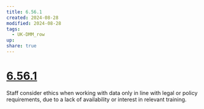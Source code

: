 ```yaml
---
title: 6.56.1
created: 2024-08-28
modified: 2024-08-28
tags:
  - UK-DMM_row
up: 
share: true
---
```

# [6.56.1](6.56.1.md)

Staff consider ethics when working with data only in line with legal or policy requirements, due to a lack of availability or interest in relevant training.
